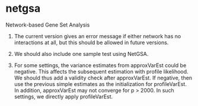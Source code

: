 # netgsa
Network-based Gene Set Analysis

1. The current version gives an error message if either network has no interactions at all, but this should be allowed in future versions. 

2. We should also include one sample test using NetGSA.

3. For some settings, the variance estimates from approxVarEst could be negative. This affects the subsequent estimation with profile likelihood. We should thus add a validity check after approxVarEst. If negative, then use the previous simple estimates as the initialization for profileVarEst. In addition, approxVarEst may not converge for p > 2000. In such settings, we directly apply profileVarEst. 
